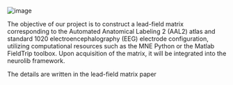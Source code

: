 ![image](https://github.com/Wirkungstreffer/Lead-Field-Matrix/assets/35823389/79da921e-4b85-4ba9-81c3-f4d5a822c6fb)


The objective of our project is to construct a lead-field matrix corresponding to the Automated Anatomical Labeling 2 (AAL2) atlas and standard 1020 electroencephalography (EEG) electrode configuration, utilizing computational resources such as the MNE Python or the Matlab FieldTrip toolbox. Upon acquisition of the matrix, it will be integrated into the neurolib framework.

The details are written in the lead-field matrix paper
